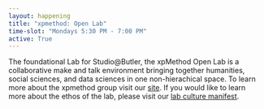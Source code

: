 ```yaml
---
layout: happening
title: "xpmethod: Open Lab"
time-slot: "Mondays 5:30 PM - 7:00 PM"
active: True
---
```


The foundational Lab for Studio@Butler, the xpMethod Open Lab is a collaborative make and talk environment bringing together humanities, social sciences, and data sciences in one non-hierachical space. To learn more about the xpmethod group visit our [site](http://xpmethod.plaintext.in/). If you would like to learn more about the ethos of the lab, please visit our [lab culture manifest](http://xpmethod.plaintext.in/lab-culture.html).